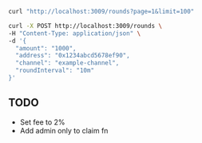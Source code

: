 ```bash
curl "http://localhost:3009/rounds?page=1&limit=100"
```

```bash
curl -X POST http://localhost:3009/rounds \
-H "Content-Type: application/json" \
-d '{
  "amount": "1000",
  "address": "0x1234abcd5678ef90",
  "channel": "example-channel",
  "roundInterval": "10m"
}'
```

## TODO

* Set fee to 2%
* Add admin only to claim fn
